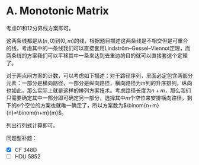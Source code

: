 # A. Monotonic Matrix

考虑01和12分界线方案即可。

这两条线都是从$(n,0)$到$(0,m)$的线，根据题目描述这两条线是不相交但是可重合的线，考虑其中的一条线我们可以直接套用Lindström–Gessel–Viennot定理，而两条线的方案我们可以平移其中一条来达到去重边的目的就可以直接套这个定理了。

对于两点间方案的计数，可以考虑如下描述：对于路径序列，里面必定包含两部分元素：一部分是横向路径，一部分是纵向路径，横向路径为$m$列的升序排列，纵向也如此，那么实际上就是这样的排列方案技术。考虑路径长度为$n+m$，那么我们只需要确定其中一部分即可确定另一部分，选择其中$m$个空位来安排横向路径，剩下的$n$个空位的方案也就唯一确定了，所以方案数为$\binom{n+m}{n}=\binom{n+m}{m}$。

列出行列式计算即可。

同题型补题：

- [x] CF 348D
- [ ] HDU 5852